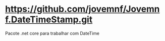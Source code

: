 # https://github.com/jovemnf/Jovemnf.DateTimeStamp.git

Pacote .net core para trabalhar com DateTime
